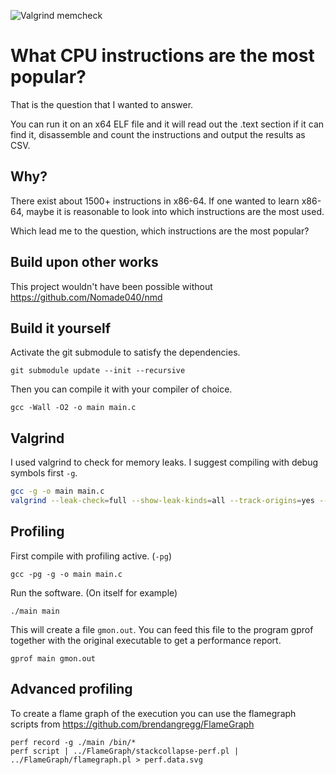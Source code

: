 
![Valgrind memcheck](https://github.com/sir-ragna/popularity-contest/actions/workflows/makefile.yml/badge.svg)

# What CPU instructions are the most popular?

That is the question that I wanted to answer.

You can run it on an x64 ELF file and it will read out the .text section
if it can find it, disassemble and count the instructions and output
the results as CSV.

## Why?

There exist about 1500+ instructions in x86-64.
If one wanted to learn x86-64, maybe it is reasonable to look into 
which instructions are the most used.

Which lead me to the question, which instructions are the most popular?

## Build upon other works

This project wouldn't have been possible without 
https://github.com/Nomade040/nmd

## Build it yourself

Activate the git submodule to satisfy the dependencies.

```
git submodule update --init --recursive
```

Then you can compile it with your compiler of choice.

```
gcc -Wall -O2 -o main main.c
```

## Valgrind

I used valgrind to check for memory leaks.
I suggest compiling with debug symbols first `-g`.

```sh
gcc -g -o main main.c
valgrind --leak-check=full --show-leak-kinds=all --track-origins=yes --log-file=valgrind-out.txt ./main /bin/a* 2>/dev/null >/dev/null
```

## Profiling

First compile with profiling active. (`-pg`)

    gcc -pg -g -o main main.c

Run the software. (On itself for example)

    ./main main

This will create a file `gmon.out`. You can feed this file to the 
program gprof together with the original executable to get a performance
report.

    gprof main gmon.out

## Advanced profiling

To create a flame graph of the execution you can use the flamegraph
scripts from https://github.com/brendangregg/FlameGraph

    perf record -g ./main /bin/*
    perf script | ../FlameGraph/stackcollapse-perf.pl | ../FlameGraph/flamegraph.pl > perf.data.svg
